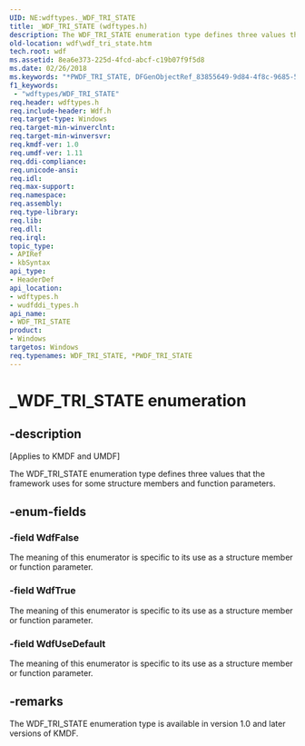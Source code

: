 ```yaml
---
UID: NE:wdftypes._WDF_TRI_STATE
title: _WDF_TRI_STATE (wdftypes.h)
description: The WDF_TRI_STATE enumeration type defines three values that the framework uses for some structure members and function parameters.
old-location: wdf\wdf_tri_state.htm
tech.root: wdf
ms.assetid: 8ea6e373-225d-4fcd-abcf-c19b07f9f5d8
ms.date: 02/26/2018
ms.keywords: "*PWDF_TRI_STATE, DFGenObjectRef_83855649-9d84-4f8c-9685-5e5321209b4d.xml, PWDF_TRI_STATE, PWDF_TRI_STATE enumeration pointer, WDF_TRI_STATE, WDF_TRI_STATE enumeration, WdfFalse, WdfTrue, WdfUseDefault, _WDF_TRI_STATE, kmdf.wdf_tri_state, wdf.wdf_tri_state, wdftypes/PWDF_TRI_STATE, wdftypes/WDF_TRI_STATE, wdftypes/WdfFalse, wdftypes/WdfTrue, wdftypes/WdfUseDefault, wudfddi_types/PWDF_TRI_STATE, wudfddi_types/WDF_TRI_STATE, wudfddi_types/WdfFalse, wudfddi_types/WdfTrue, wudfddi_types/WdfUseDefault"
f1_keywords:
 - "wdftypes/WDF_TRI_STATE"
req.header: wdftypes.h
req.include-header: Wdf.h
req.target-type: Windows
req.target-min-winverclnt: 
req.target-min-winversvr: 
req.kmdf-ver: 1.0
req.umdf-ver: 1.11
req.ddi-compliance: 
req.unicode-ansi: 
req.idl: 
req.max-support: 
req.namespace: 
req.assembly: 
req.type-library: 
req.lib: 
req.dll: 
req.irql: 
topic_type:
- APIRef
- kbSyntax
api_type:
- HeaderDef
api_location:
- wdftypes.h
- wudfddi_types.h
api_name:
- WDF_TRI_STATE
product:
- Windows
targetos: Windows
req.typenames: WDF_TRI_STATE, *PWDF_TRI_STATE
---
```


# _WDF_TRI_STATE enumeration


## -description


<p class="CCE_Message">[Applies to KMDF and UMDF]</p>

The WDF_TRI_STATE enumeration type defines three values that the framework uses for some structure members and function parameters.


## -enum-fields




### -field WdfFalse

The meaning of this enumerator is specific to its use as a structure member or function parameter.


### -field WdfTrue

The meaning of this enumerator is specific to its use as a structure member or function parameter.


### -field WdfUseDefault

The meaning of this enumerator is specific to its use as a structure member or function parameter.


## -remarks



The WDF_TRI_STATE enumeration type is available in version 1.0 and later versions of KMDF.



